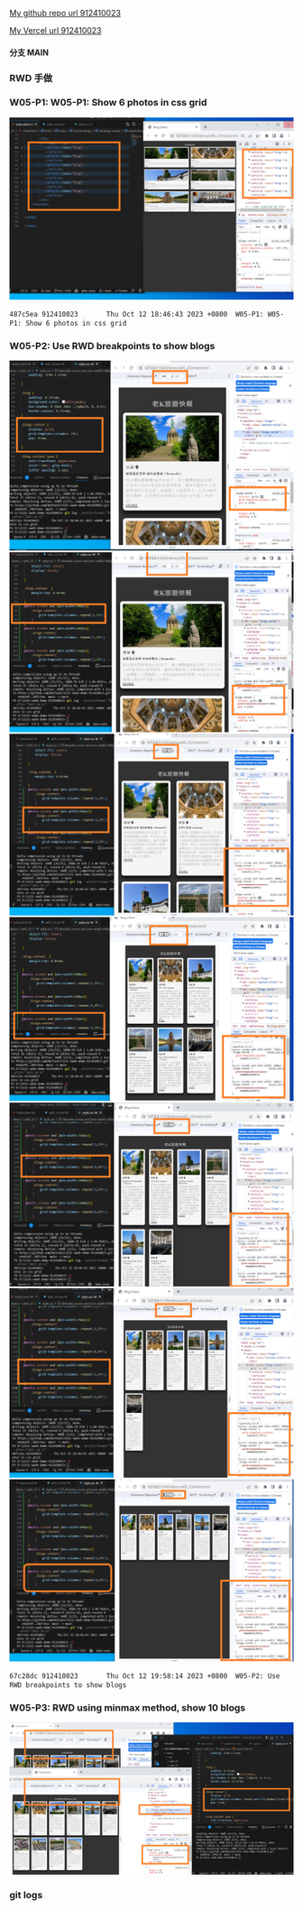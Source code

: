 [My github repo url 912410023](https://github.com/0x55xx5)

[My Vercel url 912410023](https://1121-sweb-demo-912410023.vercel.app/)

#### 分支 MAIN

### RWD 手做

### W05-P1: W05-P1: Show 6 photos in css grid

![](W05-p1-1.png)

```
487c5ea 912410023       Thu Oct 12 18:46:43 2023 +0800  W05-P1: W05-P1: Show 6 photos in css grid

```

### W05-P2: Use RWD breakpoints to show blogs

![](W05-p2-1.png)
![](W05-p2-2.png)
![](W05-p2-3.png)
![](W05-p2-4.png)
![](W05-p2-5.png)
![](W05-p2-6.png)
![](W05-p2-7.png)

```
67c28dc 912410023       Thu Oct 12 19:58:14 2023 +0800  W05-P2: Use RWD breakpoints to show blogs

```

### W05-P3: RWD using minmax method, show 10 blogs

![](W05-p3-1.png)

### git logs

```


```
